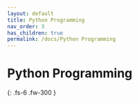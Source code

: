 ```yaml
---
layout: default
title: Python Programming 
nav_order: 3
has_children: true
permalink: /docs/Python Programming
---
```


# Python Programming

{: .fs-6 .fw-300 }
